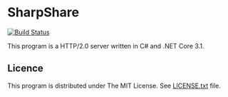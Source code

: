 # SharpShare

[![Build Status](https://travis-ci.com/nathiss/SharpShare.svg?token=59Xn8z5MdPHEudCq8gJ3&branch=master)](https://travis-ci.com/nathiss/SharpShare)

This program is a HTTP/2.0 server written in C# and .NET Core 3.1.

## Licence
This program is distributed under The MIT License. See [LICENSE.txt](LICENSE.txt) file.
